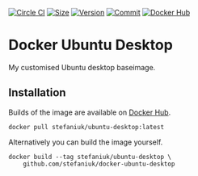 [![Circle CI](https://circleci.com/gh/stefaniuk/docker-ubuntu-desktop.svg?style=shield "CircleCI")](https://circleci.com/gh/stefaniuk/docker-ubuntu-desktop)&nbsp;[![Size](https://images.microbadger.com/badges/image/stefaniuk/ubuntu-desktop.svg)](http://microbadger.com/images/stefaniuk/ubuntu-desktop)&nbsp;[![Version](https://images.microbadger.com/badges/version/stefaniuk/ubuntu-desktop.svg)](http://microbadger.com/images/stefaniuk/ubuntu-desktop)&nbsp;[![Commit](https://images.microbadger.com/badges/commit/stefaniuk/ubuntu-desktop.svg)](http://microbadger.com/images/stefaniuk/ubuntu-desktop)&nbsp;[![Docker Hub](https://img.shields.io/docker/pulls/stefaniuk/ubuntu-desktop.svg)](https://hub.docker.com/r/stefaniuk/ubuntu-desktop/)

Docker Ubuntu Desktop
=====================

My customised Ubuntu desktop baseimage.

Installation
------------

Builds of the image are available on [Docker Hub](https://hub.docker.com/r/stefaniuk/ubuntu/).

    docker pull stefaniuk/ubuntu-desktop:latest

Alternatively you can build the image yourself.

    docker build --tag stefaniuk/ubuntu-desktop \
        github.com/stefaniuk/docker-ubuntu-desktop
